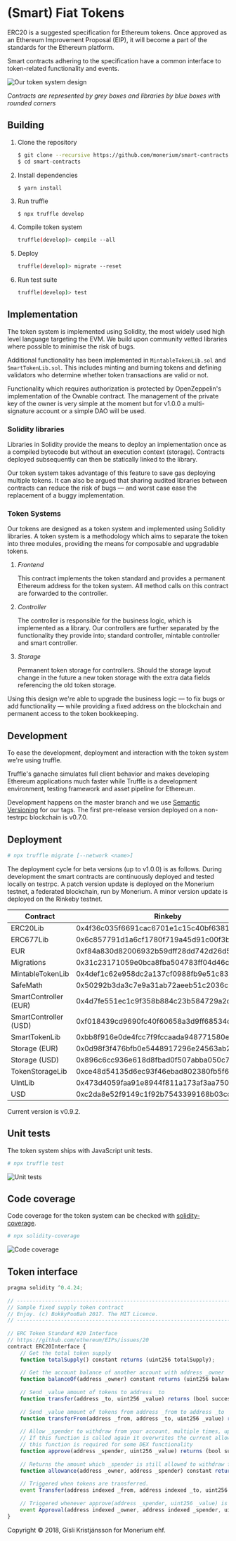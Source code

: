 # (Smart) Fiat Tokens

ERC20 is a suggested specification for Ethereum tokens. Once approved as an Ethereum Improvement Proposal (EIP), it will become a part of the standards for the Ethereum platform.

Smart contracts adhering to the specification have a common interface to token-related functionality and events.

![Our token system design](docs/token-design.png)

*Contracts are represented by grey boxes and libraries by blue boxes with rounded corners*


## Building

1. Clone the repository
	```sh
	$ git clone --recursive https://github.com/monerium/smart-contracts.git
	$ cd smart-contracts
	```

2. Install dependencies

	```sh
	$ yarn install
	```

3. Run truffle

	`$ npx truffle develop`

4. Compile token system

	```sh
	truffle(develop)> compile --all
	```

5. Deploy

	```sh
	truffle(develop)> migrate --reset
	```

6. Run test suite

	```sh
	truffle(develop)> test
	```


## Implementation

The token system is implemented using Solidity, the most widely used high level language targeting the EVM. We build upon community vetted libraries where possible to minimise the risk of bugs.

Additional functionality has been implemented in `MintableTokenLib.sol` and `SmartTokenLib.sol`. This includes minting and burning tokens and defining validators who determine whether token transactions are valid or not.

Functionality which requires authorization is protected by OpenZeppelin's implementation of the Ownable contract. The management of the private key of the owner is very simple at the moment but for v1.0.0 a multi-signature account or a simple DAO will be used.

### Solidity libraries

Libraries in Solidity provide the means to deploy an implementation once as a compiled bytecode but without an execution context (storage). Contracts deployed subsequently can then be statically linked to the library.

Our token system takes advantage of this feature to save gas deploying multiple tokens. It can also be argued that sharing audited libraries between contracts can reduce the risk of bugs &mdash; and worst case ease the replacement of a buggy implementation.

### Token Systems

Our tokens are designed as a token system and implemented using Solidity libraries. A token system is a methodology which aims to separate the token into three modules, providing the means for composable and upgradable tokens.

1. *Frontend*

    This contract implements the token standard and provides a permanent Ethereum address for the token system. All method calls on this contract are forwarded to the controller.

2. *Controller*

    The controller is responsible for the business logic, which is implemented as a library. Our controllers are further separated by the functionality they provide into; standard controller, mintable controller and smart controller.

3. *Storage*

    Permanent token storage for controllers. Should the storage layout change in the future a new token storage with the extra data fields referencing the old token storage.


Using this design we're able to upgrade the business logic &mdash; to fix bugs or add functionality &mdash; while providing a fixed address on the blockchain and permanent access to the token bookkeeping.


## Development

To ease the development, deployment and interaction with the token system we're using truffle.

Truffle's ganache simulates full client behavior and makes developing Ethereum applications much faster while Truffle is a development environment, testing framework and asset pipeline for Ethereum.

Development happens on the master branch and we use [Semantic Versioning](http://semver.org) for our tags. The first pre-release version deployed on a non-testrpc blockchain is v0.7.0.


## Deployment

```sh
# npx truffle migrate [--network <name>]
```

The deployment cycle for beta versions (up to v1.0.0) is as follows. During development the smart contracts are continuously deployed and tested locally on testrpc. A patch version update is deployed on the Monerium testnet, a federated blockchain, run by Monerium. A minor version update is deployed on the Rinkeby testnet.

| Contract               | Rinkeby																	  |
-------------------------|--------------------------------------------|
| ERC20Lib               | 0x4f36c035f6691cac6701e1c15c40bf6381519726 |
| ERC677Lib              | 0x6c857791d1a6cf1780f719a45d91c00f3bfe426f |
| EUR                    | 0xf84a830d82006932b59dff28dd742d26d5bf28fe |
| Migrations             | 0x31c23171059e0bca8fba504783ff04d46ca5b6ed |
| MintableTokenLib       | 0x4def1c62e958dc2a137cf0988fb9e51c836f6433 |
| SafeMath               | 0x50292b3da3c7e9a31ab72aeeb51c2036c5374e82 |
| SmartController (EUR)  | 0x4d7fe551ec1c9f358b884c23b584729a2d0888cc |
| SmartController (USD)  | 0xf018439cd9690fc40f60658a3d9ff68534d0dba6 |
| SmartTokenLib          | 0xbb8f916e0de4fcc7f9fccaada948771580e2d9c6 |
| Storage (EUR)          | 0x0d98f3f476bfb0e5448917296e24563ab24353fd |
| Storage (USD)          | 0x896c6cc936e618d8fbad0f507abba050c7b6956a |
| TokenStorageLib        | 0xce48d54135d6ec93f46ebad802380fb5f6219880 |
| UIntLib                | 0x473d4059faa91e8944f811a173af3aa7505a0238 |
| USD                    | 0xc2da8e52f9149c1f92b7543399168b03cd40767d |

Current version is v0.9.2.

## Unit tests

The token system ships with JavaScript unit tests.

```sh
# npx truffle test
```

![Unit tests](docs/test-suite.png)


## Code coverage

Code coverage for the token system can be checked with [solidity-coverage](https://github.com/sc-forks/solidity-coverage).

```sh
# npx solidity-coverage
```

![Code coverage](docs/code-coverage.jpg)


## Token interface

```javascript
pragma solidity ^0.4.24;
 
// ----------------------------------------------------------------------------------------------
// Sample fixed supply token contract
// Enjoy. (c) BokkyPooBah 2017. The MIT Licence.
// ----------------------------------------------------------------------------------------------
 
// ERC Token Standard #20 Interface
// https://github.com/ethereum/EIPs/issues/20
contract ERC20Interface {
    // Get the total token supply
    function totalSupply() constant returns (uint256 totalSupply);
 
    // Get the account balance of another account with address _owner
    function balanceOf(address _owner) constant returns (uint256 balance);
 
    // Send _value amount of tokens to address _to
    function transfer(address _to, uint256 _value) returns (bool success);
 
    // Send _value amount of tokens from address _from to address _to
    function transferFrom(address _from, address _to, uint256 _value) returns (bool success);
 
    // Allow _spender to withdraw from your account, multiple times, up to the _value amount.
    // If this function is called again it overwrites the current allowance with _value.
    // this function is required for some DEX functionality
    function approve(address _spender, uint256 _value) returns (bool success);
 
    // Returns the amount which _spender is still allowed to withdraw from _owner
    function allowance(address _owner, address _spender) constant returns (uint256 remaining);
 
    // Triggered when tokens are transferred.
    event Transfer(address indexed _from, address indexed _to, uint256 _value);
 
    // Triggered whenever approve(address _spender, uint256 _value) is called.
    event Approval(address indexed _owner, address indexed _spender, uint256 _value);
}
```


Copyright &copy; 2018, Gísli Kristjánsson for Monerium ehf.

